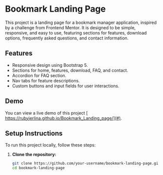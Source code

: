 # Bookmark Landing Page

This project is a landing page for a bookmark manager application, inspired by a challenge from Frontend Mentor. It is designed to be simple, responsive, and easy to use, featuring sections for features, download options, frequently asked questions, and contact information.

## Features

- Responsive design using Bootstrap 5.
- Sections for home, features, download, FAQ, and contact.
- Accordion for FAQ section.
- Nav tabs for feature descriptions.
- Custom buttons and input fields for user interactions.

## Demo

You can view a live demo of this project [ https://rubyjerlina.github.io/Bookmark_Landing_page/](#).

## Setup Instructions

To run this project locally, follow these steps:

1. **Clone the repository:**
   ```bash
   git clone https://github.com/your-username/bookmark-landing-page.git
   cd bookmark-landing-page

